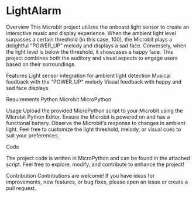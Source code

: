 # LightAlarm

Overview
This Microbit project utilizes the onboard light sensor to create an interactive music and display experience. When the ambient light level surpasses a certain threshold (in this case, 100), the Microbit plays a delightful "POWER_UP" melody and displays a sad face. Conversely, when the light level is below the threshold, it showcases a happy face. This project combines both the auditory and visual aspects to engage users based on their surroundings.

Features
Light sensor integration for ambient light detection
Musical feedback with the "POWER_UP" melody
Visual feedback with happy and sad face displays


Requirements
Python
Microbit
MicroPython

Usage
Upload the provided MicroPython script to your Microbit using the Microbit Python Editor.
Ensure the Microbit is powered on and has a functional battery.
Observe the Microbit's response to changes in ambient light.
Feel free to customize the light threshold, melody, or visual cues to suit your preferences.

Code

The project code is written in MicroPython and can be found in the attached script. Feel free to explore, modify, and contribute to enhance the project!

Contribution
Contributions are welcome! If you have ideas for improvements, new features, or bug fixes, please open an issue or create a pull request.

